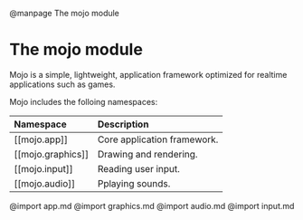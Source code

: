 
@manpage The mojo module

# The mojo module

Mojo is a simple, lightweight, application framework optimized for realtime applications such as games.

Mojo includes the folloing namespaces:

| Namespace				| Description
|:----------------------|:-----------
| [[mojo.app]]			| Core application framework.
| [[mojo.graphics]]		| Drawing and rendering.
| [[mojo.input]]		| Reading user input.
| [[mojo.audio]]		| Pplaying sounds.

@import app.md
@import graphics.md
@import audio.md
@import input.md
